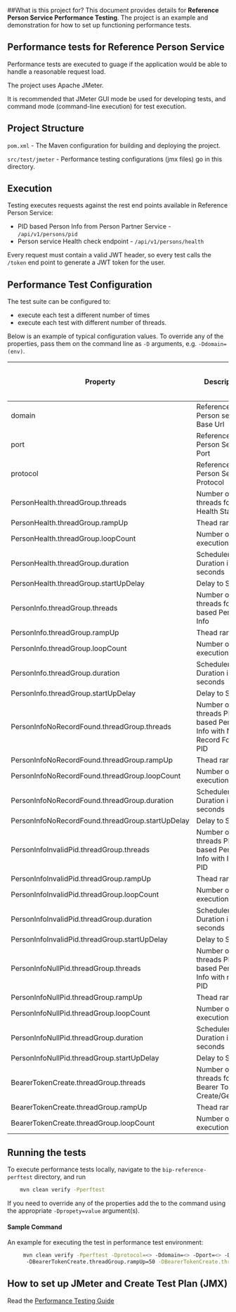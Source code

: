 ##What is this project for?
This document provides details for **Reference Person Service Performance Testing**. The project is an example and demonstration for how to set up functioning performance tests.

## Performance tests for Reference Person Service
Performance tests are executed to guage if the application would be able to handle a reasonable request load.

The project uses Apache JMeter.

It is recommended that JMeter GUI mode be used for developing tests, and command mode (command-line execution) for test execution.

## Project Structure

`pom.xml` - The Maven configuration for building and deploying the project.

`src/test/jmeter` - Performance testing configurations (jmx files) go in this directory.

## Execution

Testing executes requests against the rest end points available in Reference Person Service:
- PID based Person Info from Person Partner Service - `/api/v1/persons/pid`
- Person service Health check endpoint - `/api/v1/persons/health`

Every request must contain a valid JWT header, so every test calls the `/token` end point to generate a JWT token for the user.

## Performance Test Configuration

The test suite can be configured to:
- execute each test a different number of times
- execute each test with different number of threads.

Below is an example of typical configuration values. To override any of the properties, pass them on the command line as `-D` arguments, e.g. `-Ddomain=(env)`.

|Property|Description|Default Value|Perf Env Test Values|
|-|-|-|-|
|domain| Reference Person service Base Url|localhost| |
|port|Reference Person Service Port|8080|443 |
|protocol|Reference Person Service Protocol|http|https |
|PersonHealth.threadGroup.threads|Number of threads for Health Status|5|150|
|PersonHealth.threadGroup.rampUp|Thead ramp up|2|150|
|PersonHealth.threadGroup.loopCount|Number of executions|10|-1|
|PersonHealth.threadGroup.duration|Scheduler Duration in seconds|200|230|
|PersonHealth.threadGroup.startUpDelay|Delay to Start|5|30|
|PersonInfo.threadGroup.threads|Number of threads for PID based Person Info|5|150|
|PersonInfo.threadGroup.rampUp|Thead ramp up|2|150|
|PersonInfo.threadGroup.loopCount|Number of executions|10|-1|
|PersonInfo.threadGroup.duration|Scheduler Duration in seconds|200|230|
|PersonInfo.threadGroup.startUpDelay|Delay to Start|2|30|
|PersonInfoNoRecordFound.threadGroup.threads|Number of threads PID based Person Info with No Record Found PID|5|150|
|PersonInfoNoRecordFound.threadGroup.rampUp|Thead ramp up|2|150|
|PersonInfoNoRecordFound.threadGroup.loopCount|Number of executions |10|-1|
|PersonInfoNoRecordFound.threadGroup.duration|Scheduler Duration in seconds|200|230|
|PersonInfoNoRecordFound.threadGroup.startUpDelay|Delay to Start|2|30|
|PersonInfoInvalidPid.threadGroup.threads|Number of threads PID based Person Info with Invalid PID|5|150|
|PersonInfoInvalidPid.threadGroup.rampUp|Thead ramp up|2|150|
|PersonInfoInvalidPid.threadGroup.loopCount|Number of executions |10|-1|
|PersonInfoInvalidPid.threadGroup.duration|Scheduler Duration in seconds|200|230|
|PersonInfoInvalidPid.threadGroup.startUpDelay|Delay to Start|2|30|
|PersonInfoNullPid.threadGroup.threads|Number of threads PID based Person Info with null PID|5|150|
|PersonInfoNullPid.threadGroup.rampUp|Thead ramp up|2|150|
|PersonInfoNullPid.threadGroup.loopCount|Number of executions |10|-1|
|PersonInfoNullPid.threadGroup.duration|Scheduler Duration in seconds|200|230|
|PersonInfoNullPid.threadGroup.startUpDelay|Delay to Start|2|30|
|BearerTokenCreate.threadGroup.threads|Number of threads for Bearer Token Create/Generate|5|150|
|BearerTokenCreate.threadGroup.rampUp|Thead ramp up|1|50|
|BearerTokenCreate.threadGroup.loopCount|Number of executions |1|1|

## Running the tests

To execute performance tests locally, navigate to the `bip-reference-perftest` directory, and run
```bash
	mvn clean verify -Pperftest
```
If you need to override any of the properties add the to the command using the appropriate `-Dpropety=value` argument(s).

#### Sample Command
An example for executing the test in performance test environment: 

```bash
     mvn clean verify -Pperftest -Dprotocol=<> -Ddomain=<> -Dport=<> -DBearerTokenCreate.threadGroup.threads=150 
      -DBearerTokenCreate.threadGroup.rampUp=50 -DBearerTokenCreate.threadGroup.loopCount=1 -DPersonHealth.threadGroup.threads=150 -DPersonHealth.threadGroup.rampUp=150 -DPersonHealth.threadGroup.loopCount=-1 -DPersonHealth.threadGroup.duration=230 -DPersonHealth.threadGroup.startUpDelay=30 -DPersonInfo.threadGroup.threads=150 -DPersonInfo.threadGroup.rampUp=150 -DPersonInfo.threadGroup.loopCount=-1 -DPersonInfo.threadGroup.duration=230 -DPersonInfo.threadGroup.startUpDelay=30 -DPersonInfoNoRecordFound.threadGroup.threads=150 -DPersonInfoNoRecordFound.threadGroup.rampUp=150 -DPersonInfoNoRecordFound.threadGroup.loopCount=-1 -DPersonInfoNoRecordFound.threadGroup.duration=230 -DPersonInfoNoRecordFound.threadGroup.startUpDelay=30 -DPersonInfoInvalidPid.threadGroup.threads=150 -DPersonInfoInvalidPid.threadGroup.rampUp=150 -DPersonInfoInvalidPid.threadGroup.loopCount=-1 -DPersonInfoInvalidPid.threadGroup.duration=230 -DPersonInfoInvalidPid.threadGroup.startUpDelay=30 -DPersonInfoNullPid.threadGroup.threads=150 -DPersonInfoNullPid.threadGroup.rampUp=150 -DPersonInfoNullPid.threadGroup.loopCount=-1 -DPersonInfoNullPid.threadGroup.duration=230 -DPersonInfoNullPid.threadGroup.startUpDelay=30
```

## How to set up JMeter and Create Test Plan (JMX)
Read the [Performance Testing Guide](/docs/referenceperson-perftest.md)

